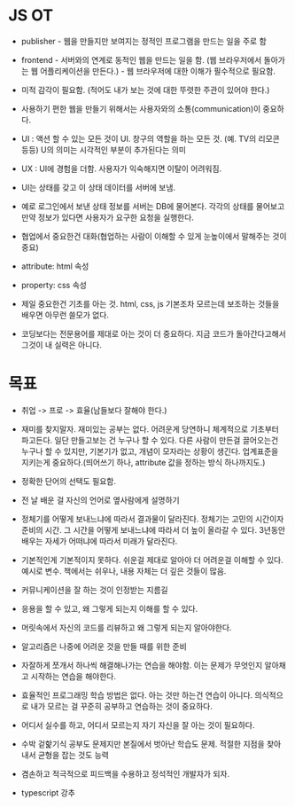 # JS OT
- publisher - 웹을 만들지만 보여지는 정적인 프로그램을 만드는 일을 주로 함
- frontend - 서버와의 연계로 동적인 웹을 만드는 일을 함. (웹 브라우저에서 돌아가는 웹 어플리케이션을 만든다.) - 웹 브라우저에 대한 이해가 필수적으로 필요함.

- 미적 감각이 필요함. (적어도 내가 보는 것에 대한 뚜렷한 주관이 있어야 한다.)
- 사용하기 편한 웹을 만들기 위해서는 사용자와의 소통(communication)이 중요하다.
- UI : 액션 할 수 있는 모든 것이 UI. 창구의 역할을 하는 모든 것. (예. TV의 리모콘 등등) U의 의미는 시각적인 부분이 추가된다는 의미
- UX : UI에 경험을 더함. 사용자가 익숙해지면 이탈이 어려워짐.
- UI는 상태를 갖고 이 상태 데이터를 서버에 보냄.
- 예로 로그인에서 보낸 상태 정보를 서버는 DB에 물어본다. 각각의 상태를 물어보고 만약 정보가 있다면 사용자가 요구한 요청을 실행한다.
- 협업에서 중요한건 대화(협업하는 사람이 이해할 수 있게 눈높이에서 말해주는 것이 중요)

- attribute: html 속성 
- property: css 속성

- 제일 중요한건 기초를 아는 것. html, css, js 기본조차 모르는데 보조하는 것들을 배우면 아무런 쓸모가 없다.

- 코딩보다는 전문용어를 제대로 아는 것이 더 중요하다. 지금 코드가 돌아간다고해서 그것이 내 실력은 아니다.

# 목표
- 취업 -> 프로 -> 효율(남들보다 잘해야 한다.)
- 재미를 찾지말자. 재미있는 공부는 없다. 어려운게 당연하니 체계적으로 기초부터 파고든다. 일단 만들고보는 건 누구나 할 수 있다. 다른 사람이 만든걸 끌어오는건 누구나 할 수 있지만, 기본기가 없고, 개념이 모자라는 상황이 생긴다. 업계표준을 지키는게 중요하다.(띄어쓰기 하나, attribute 값을 정하는 방식 하나까지도.)
- 정확한 단어의 선택도 필요함.

- 전 날 배운 걸 자신의 언어로 옆사람에게 설명하기
- 정체기를 어떻게 보내느냐에 따라서 결과물이 달라진다. 정체기는 고민의 시간이자 준비의 시간. 그 시간을 어떻게 보내느냐에 따라서 더 높이 올라갈 수 있다. 3년동안 배우는 자세가 어떠냐에 따라서 미래가 달라진다.

- 기본적인게 기본적이지 못하다. 쉬운걸 제대로 알아야 더 어려운걸 이해할 수 있다. 예시로 변수. 책에서는 쉬우나, 내용 자체는 더 깊은 것들이 많음.

- 커뮤니케이션을 잘 하는 것이 인정받는 지름길
- 응용을 할 수 있고, 왜 그렇게 되는지 이해를 할 수 있다.
- 머릿속에서 자신의 코드를 리뷰하고 왜 그렇게 되는지 알아야한다.

- 알고리즘은 나중에 어려운 것을 만들 때를 위한 준비
- 자잘하게 쪼개서 하나씩 해결해나가는 연습을 해야함. 이는 문제가 무엇인지 알아채고 시작하는 연습을 해야한다.

- 효율적인 프로그래밍 학습 방법은 없다. 아는 것만 하는건 연습이 아니다. 의식적으로 내가 모르는 걸 꾸준히 공부하고 연습하는 것이 중요하다.

- 어디서 실수를 하고, 어디서 모르는지 자기 자신을 잘 아는 것이 필요하다.

- 수박 겉핥기식 공부도 문제지만 본질에서 벗아난 학습도 문제. 적절한 지점을 찾아내서 균형을 잡는 것도 능력

- 겸손하고 적극적으로 피드백을 수용하고 정석적인 개발자가 되자.

- typescript 강추